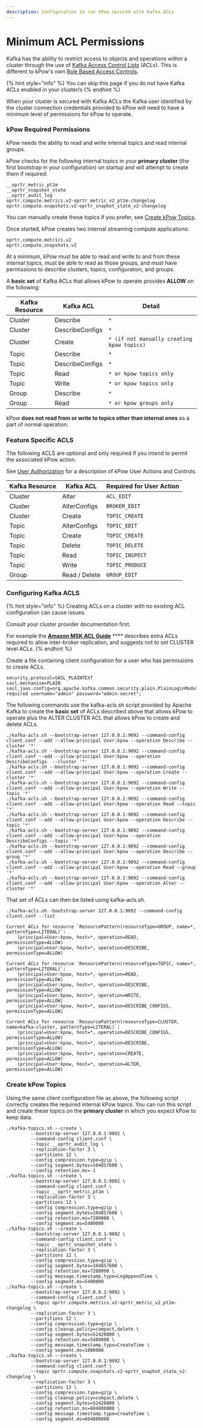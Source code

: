 ```yaml
---
description: Configuration to run kPow secured with Kafka ACLs
---
```


# Minimum ACL Permissions

Kafka has the ability to restrict access to objects and operations within a cluster through the use of [Kafka Access Control Lists](https://kafka.apache.org/documentation/#security\_authz) (ACLs). This is different to kPow's own [Role Based Access Controls](../authorization/role-based-access-control.md).

{% hint style="info" %}
You can skip this page if you do not have Kafka ACLs enabled in your cluster/s
{% endhint %}

When your cluster is secured with Kafka ACLs the Kafka user identified by the cluster connection credentials provided to kPow will need to have a minimum level of permissions for kPow to operate.

### kPow Required Permissions

kPow needs the ability to read and write internal topics and read internal groups.

kPow checks for the following internal topics in your **primary cluster** (the first bootstrap in your configuration) on startup and will attempt to create them if required:

```
__oprtr_metric_pt1m
__oprtr_snapshot_state
__oprtr_audit_log
oprtr.compute.metrics.v2-oprtr_metric_v2_pt1m-changelog
oprtr.compute.snapshots.v2-oprtr_snaphot_state_v2-changelog
```

You can manually create these topics if you prefer, see [Create kPow Topics](minimum-acl-permissions.md#create-kpow-topics).

Once started, kPow creates two internal streaming compute applications:

```
oprtr.compute.metrics.v2
oprtr.compute.snapshots.v2
```

At a minimum, kPow must be able to read and write to and from these internal topics, must be able to read as those groups, and must have permissions to describe clusters, topics, configuration, and groups.

A **basic set** of Kafka ACLs that allows kPow to operate provides **ALLOW** on the following:

| Kafka Resource | Kafka ACL       | Detail                                     |
| -------------- | --------------- | ------------------------------------------ |
| Cluster        | Describe        | `*`                                        |
| Cluster        | DescribeConfigs | `*`                                        |
| Cluster        | Create          | `* (if not manually creating kpow topics)` |
| Topic          | Describe        | `*`                                        |
| Topic          | DescribeConfigs | `*`                                        |
| Topic          | Read            | `* or kpow topics only`                    |
| Topic          | Write           | `* or kpow topics only`                    |
| Group          | Describe        | `*`                                        |
| Group          | Read            | `* or kpow groups only`                    |

kPow **does not read from or write to topics other than internal ones** as a part of normal operation.

### Feature Specific ACLS

The following ACLS are optional and only required if you intend to permit the associated kPow action.

See [User Authorization](../authorization/overview.md#user-actions) for a description of kPow User Actions and Controls.

| Kafka Resource | Kafka ACL     | Required for User Action |
| -------------- | ------------- | ------------------------ |
| Cluster        | Alter         | `ACL_EDIT`               |
| Cluster        | AlterConfigs  | `BROKER_EDIT`            |
| Cluster        | Create        | `TOPIC_CREATE`           |
| Topic          | AlterConfigs  | `TOPIC_EDIT`             |
| Topic          | Create        | `TOPIC_CREATE`           |
| Topic          | Delete        | `TOPIC_DELETE`           |
| Topic          | Read          | `TOPIC_INSPECT`          |
| Topic          | Write         | `TOPIC_PRODUCE`          |
| Group          | Read / Delete | `GROUP_EDIT`             |

### Configuring Kafka ACLS

{% hint style="info" %}
Creating ACLs on a cluster with no existing ACL configuration can cause issues.&#x20;

Consult your cluster provider documentation first.

For example the [**Amazon MSK ACL Guide**](https://docs.aws.amazon.com/msk/latest/developerguide/msk-acls.html) **** describes extra ACLs required to allow inter-broker replication, and suggests not to set CLUSTER level ACLs.
{% endhint %}

Create a file containing client configuration for a user who has permissions to create ACLs.

```
security.protocol=SASL_PLAINTEXT
sasl.mechanism=PLAIN
sasl.jaas.config=org.apache.kafka.common.security.plain.PlainLoginModule required username="admin" password="admin-secret";
```

The following commands use the kafka-acls.sh script provided by Apache Kafka to create the **basic set** of ACLs described above that allows kPow to operate plus the ALTER CLUSTER ACL that allows kPow to create and delete ACLs.

```
./kafka-acls.sh --bootstrap-server 127.0.0.1:9092 --command-config client.conf --add --allow-principal User:kpow --operation Describe --cluster '*'
./kafka-acls.sh --bootstrap-server 127.0.0.1:9092 --command-config client.conf --add --allow-principal User:kpow --operation DescribeConfigs  --cluster '*'
./kafka-acls.sh --bootstrap-server 127.0.0.1:9092 --command-config client.conf --add --allow-principal User:kpow --operation Create --cluster '*'
./kafka-acls.sh --bootstrap-server 127.0.0.1:9092 --command-config client.conf --add --allow-principal User:kpow --operation Write --topic '*'
./kafka-acls.sh --bootstrap-server 127.0.0.1:9092 --command-config client.conf --add --allow-principal User:kpow --operation Read --topic '*'
./kafka-acls.sh --bootstrap-server 127.0.0.1:9092 --command-config client.conf --add --allow-principal User:kpow --operation Describe --topic '*'
./kafka-acls.sh --bootstrap-server 127.0.0.1:9092 --command-config client.conf --add --allow-principal User:kpow --operation DescribeConfigs --topic '*'
./kafka-acls.sh --bootstrap-server 127.0.0.1:9092 --command-config client.conf --add --allow-principal User:kpow --operation Describe --group '*'
./kafka-acls.sh --bootstrap-server 127.0.0.1:9092 --command-config client.conf --add --allow-principal User:kpow --operation Read --group '*'
./kafka-acls.sh --bootstrap-server 127.0.0.1:9092 --command-config client.conf --add --allow-principal User:kpow --operation Alter --cluster '*'
```

That set of ACLs can then be listed using kafka-acls.sh.

```
./kafka-acls.sh -bootstrap-server 127.0.0.1:9092 --command-config client.conf --list

Current ACLs for resource `ResourcePattern(resourceType=GROUP, name=*, patternType=LITERAL)`:
 	(principal=User:kpow, host=*, operation=READ, permissionType=ALLOW)
	(principal=User:kpow, host=*, operation=DESCRIBE, permissionType=ALLOW)

Current ACLs for resource `ResourcePattern(resourceType=TOPIC, name=*, patternType=LITERAL)`:
 	(principal=User:kpow, host=*, operation=READ, permissionType=ALLOW)
	(principal=User:kpow, host=*, operation=DESCRIBE, permissionType=ALLOW)
	(principal=User:kpow, host=*, operation=WRITE, permissionType=ALLOW)
	(principal=User:kpow, host=*, operation=DESCRIBE_CONFIGS, permissionType=ALLOW)

Current ACLs for resource `ResourcePattern(resourceType=CLUSTER, name=kafka-cluster, patternType=LITERAL)`:
 	(principal=User:kpow, host=*, operation=DESCRIBE_CONFIGS, permissionType=ALLOW)
	(principal=User:kpow, host=*, operation=DESCRIBE, permissionType=ALLOW)
	(principal=User:kpow, host=*, operation=CREATE, permissionType=ALLOW)
	(principal=User:kpow, host=*, operation=ALTER, permissionType=ALLOW)
```

### Create kPow Topics

Using the same client configuration file as above, the following script correctly creates the required internal kPow topics. You can run this script and create these topics on the **primary cluster** in which you expect kPow to keep data.

```
./kafka-topics.sh --create \
         --bootstrap-server 127.0.0.1:9092 \
         --command-config client.conf \
         --topic __oprtr_audit_log \
         --replication-factor 3 \
         --partitions 12 \
         --config compression.type=gzip \
         --config segment.bytes=104857600 \
         --config retention.ms=-1
./kafka-topics.sh --create \
         --bootstrap-server 127.0.0.1:9092 \
         --command-config client.conf \
         --topic __oprtr_metric_pt1m \
         --replication-factor 3 \
         --partitions 12 \
         --config compression.type=gzip \
         --config segment.bytes=104857600 \
         --config retention.ms=7200000 \
         --config segment.ms=5400000
./kafka-topics.sh --create \
         --bootstrap-server 127.0.0.1:9092 \
         --command-config client.conf \
         --topic __oprtr_snapshot_state \
         --replication-factor 3 \
         --partitions 12 \
         --config compression.type=gzip \
         --config segment.bytes=104857600 \
         --config retention.ms=7200000 \
         --config message.timestamp.type=LogAppendTime \
         --config segment.ms=5400000
./kafka-topics.sh --create \
         --bootstrap-server 127.0.0.1:9092 \
         --command-config client.conf \
         --topic oprtr.compute.metrics.v2-oprtr_metric_v2_pt1m-changelog \
         --replication-factor 3 \
         --partitions 12 \
         --config compression.type=gzip \
         --config cleanup.policy=compact,delete \
         --config segment.bytes=52428800 \
         --config retention.ms=5400000 \
         --config message.timestamp.type=CreateTime \
         --config segment.ms=1800000
./kafka-topics.sh --create \
         --bootstrap-server 127.0.0.1:9092 \
         --command-config client.conf \
         --topic oprtr.compute.snapshots.v2-oprtr_snaphot_state_v2-changelog \
         --replication-factor 3 \
         --partitions 12 \
         --config compression.type=gzip \
         --config cleanup.policy=compact,delete \
         --config segment.bytes=52428800 \
         --config retention.ms=604800000 \
         --config message.timestamp.type=CreateTime \
         --config segment.ms=604800000
```
